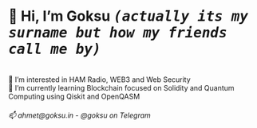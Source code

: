  <h1>👋 Hi, I’m <b>Goksu</b> <kbd><i>(actually its my surname but how my friends call me by)</i></kbd></h1><br>
👀 I’m interested in HAM Radio, WEB3 and Web Security <br>
🌱 I’m currently learning Blockchain focused on Solidity and Quantum Computing using Qiskit and OpenQASM<br>
<h6>
📫 ahmet@goksu.in - @goksu on Telegram</h6>

<!---
goeksu/goeksu is a ✨ special ✨ repository because its `README.md` (this file) appears on your GitHub profile.
You can click the Preview link to take a look at your changes.
--->
